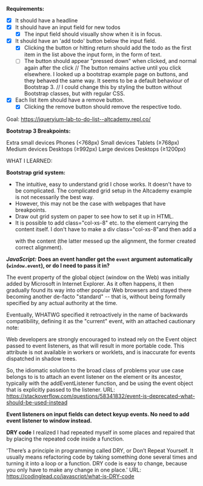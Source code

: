 **Requirements:**

- [x] It should have a headline
- [x] It should have an input field for new todos
  - [x] The input field should visually show when it is in focus.
- [x] It should have an 'add todo' button below the input field. 
  - [x] Clicking the button or hitting return should add the todo as the first item in the list above the input form, in the form of text.
  - [ ] The button should appear "pressed down" when clicked, and normal again after the click
    // The button remains active until you click elsewhere. I looked up a bootstrap example page on buttons, and they behaved the same way. It seems to be a default behaviour of Bootstrap 3.
    // I could change this by styling the button without Bootstrap classes, but with regular CSS.
- [x] Each list item should have a remove button.
  - [x] Clicking the remove button should remove the respective todo.

Goal: https://jqueryium-lab-to-do-list--altcademy.repl.co/



**Bootstrap 3 Breakpoints:**

Extra small devices Phones (<768px)	
Small devices Tablets (≥768px)
Medium devices Desktops (≥992px)
Large devices Desktops (≥1200px)



WHAT I LEARNED:

**Bootstrap grid system:**
- The intuitive, easy to understand grid I chose works. It doesn't have to be complicated. The complicated grid setup in the Altcademy example is not necessarily the best way.
- However, this may not be the case with webpages that have breakpoints.
- Draw out grid system on paper to see how to set it up in HTML.
- It is possible to add class="col-xs-8" etc. to the element carrying the content itself. I don't have to make a div class="col-xs-8"and then add a <p> with the content (the latter messed up the alignment, the former created correct alignment).


***JavaScript:***
**Does an event handler get the `event` argument automatically (`window.event`), or do I need to pass it in?**

The event property of the global object (window on the Web) was initially added by Microsoft in Internet Explorer. As it often happens, it then gradually found its way into other popular Web browsers and stayed there becoming another de-facto "standard" -- that is, without being formally specified by any actual authority at the time.

Eventually, WHATWG specified it retroactively in the name of backwards compatibility, defining it as the "current" event, with an attached cautionary note:

Web developers are strongly encouraged to instead rely on the Event object passed to event listeners, as that will result in more portable code. This attribute is not available in workers or worklets, and is inaccurate for events dispatched in shadow trees.

So, the idiomatic solution to the broad class of problems your use case belongs to is to attach an event listener on the element or its ancestor, typically with the addEventListener function, and be using the event object that is explicitly passed to the listener.
URL: https://stackoverflow.com/questions/58341832/event-is-deprecated-what-should-be-used-instead 

**Event listeners on input fields can detect keyup events. No need to add event listener to window instead.**

**DRY code**
I realized I had repeated myself in some places and repaired that by placing the repeated code inside a function.

'There’s a principle in programming called DRY, or Don’t Repeat Yourself. It usually means refactoring code by taking something done several times and turning it into a loop or a function. DRY code is easy to change, because you only have to make any change in one place.'
URL: https://codinglead.co/javascript/what-is-DRY-code